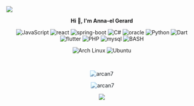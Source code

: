 <img src="https://capsule-render.vercel.app/api?type=waving&color=0:423da7,100:008080&fontColor=dedede&height=160&section=header&text=Tongasoa%20eto%20@%20Arcan7%2C%20misaotra%20mamangy%20&fontSize=20" />
<p align=center>  <strong> Hi 👋, I'm Anna-el Gerard </strong> <p>

<!-- <p align=center>  
  <img src='https://readme-typing-svg.herokuapp.com?font=product+sans&color=06ACBD&center=true&lines=Bonjour%20le monde%20%C3%B4&size=18'>
</p>

  <p align="center">
    <img src="https://github-readme-streak-stats.herokuapp.com?user=Arcan7&theme=solarized-dark&theme=leafy&ring=047884&sideNums=06ACBD&dates=06ACBD&currStreakNum=06ACBD&currStreakLabel=06ACBD&background=ffffff00&hide_border=true&stroke=ffffff00" alt="GitHub Stats" />
  </p> -->

<p align='center'>
  <img alt='JavaScript' src='https://img.shields.io/badge/JavaScript-008080?style=for-the-badge&logo=javascript&logoColor=white'/>
  <img alt='react' src='https://img.shields.io/badge/React-008080?style=for-the-badge&logo=react&logoColor=white'/>
  <img alt='spring-boot' src='https://img.shields.io/badge/Spring%20Boot-008080?style=for-the-badge&logo=spring-boot&logoColor=white'/>
  <img alt='C#' src='https://img.shields.io/badge/C%23-008080?style=for-the-badge&logo=c-sharp&logoColor=white'/>
  <img alt='oracle' src='https://img.shields.io/badge/Oracle-008080?style=for-the-badge&logo=oracle&logoColor=white'/>
  <img alt='Python' src='https://img.shields.io/badge/Python-008080?style=for-the-badge&logo=python&logoColor=white'/>
  <img alt='Dart' src='https://img.shields.io/badge/Dart-008080?style=for-the-badge&logo=dart&logoColor=white'/>
  <img alt='flutter' src='https://img.shields.io/badge/Flutter-008080?style=for-the-badge&logo=flutter&logoColor=white'/>
  <img alt='PHP' src='https://img.shields.io/badge/PHP-008080?style=for-the-badge&logo=php&logoColor=white'/>
  <img alt='mysql' src='https://img.shields.io/badge/MySQL-008080?style=for-the-badge&logo=mysql&logoColor=white'/>
  <img alt='BASH' src='https://img.shields.io/badge/bash-008080?style=for-the-badge&logo=linux&logoColor=white'/>
  </p>
  <p align='center'>
  <img alt='Arch Linux' src='https://img.shields.io/badge/Arch_Linux-008080?style=for-the-badge&logo=arch-linux&logoColor=white'/>
  <img alt='Ubuntu' src='https://img.shields.io/badge/Ubuntu-008080?style=for-the-badge&logo=ubuntu&logoColor=white'/>
  </br>
<p>

<br/>

<p align="center" style="filter: sepia(1) hue-rotate(165deg);"><img src="https://github-readme-stats.vercel.app/api/top-langs?username=arcan7&show_icons=true&locale=en&layout=compact" alt="arcan7" /></p>

<p align="center" style="filter: sepia(1) hue-rotate(165deg);">&nbsp;<img src="https://github-readme-stats.vercel.app/api?username=arcan7&show_icons=true&locale=en" alt="arcan7" /></p>

<p align=center>  <strong>
<img src='https://komarev.com/ghpvc/?username=Arcan7&color=008080'>
</strong> <p>

